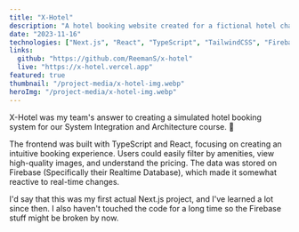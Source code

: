 ```yaml
---
title: "X-Hotel"
description: "A hotel booking website created for a fictional hotel chain"
date: "2023-11-16"
technologies: ["Next.js", "React", "TypeScript", "TailwindCSS", "Firebase"]
links:
  github: "https://github.com/ReemanS/x-hotel"
  live: "https://x-hotel.vercel.app"
featured: true
thumbnail: "/project-media/x-hotel-img.webp"
heroImg: "/project-media/x-hotel-img.webp"
---
```


X-Hotel was my team's answer to creating a simulated hotel booking system for our System Integration and Architecture course. 🏨

The frontend was built with TypeScript and React, focusing on creating an intuitive booking experience. Users could easily filter by amenities, view high-quality images, and understand the pricing. The data was stored on Firebase (Specifically their Realtime Database), which made it somewhat reactive to real-time changes.

I'd say that this was my first actual Next.js project, and I've learned a lot since then. I also haven't touched the code for a long time so the Firebase stuff might be broken by now.
